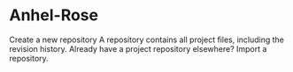# Anhel-Rose
Create a new repository A repository contains all project files, including the revision history. Already have a project repository elsewhere? Import a repository.
